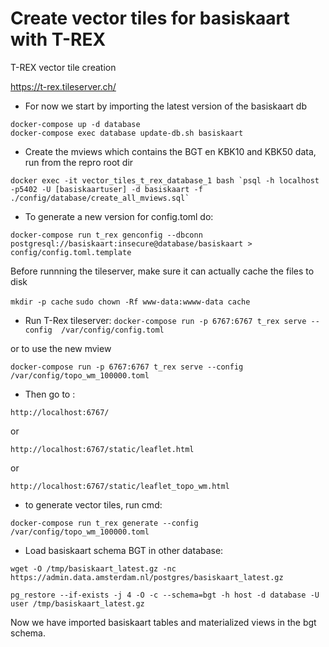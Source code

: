 # Create vector tiles for basiskaart with T-REX

T-REX vector tile creation

https://t-rex.tileserver.ch/

- For now we start by importing the latest version of the basiskaart db 

`docker-compose up -d database`  
`docker-compose exec database update-db.sh basiskaart`

- Create the mviews which contains the BGT en KBK10 and KBK50 data, run from the repro root dir

``docker exec -it vector_tiles_t_rex_database_1 bash `psql -h localhost -p5402 -U [basiskaartuser] -d basiskaart -f ./config/database/create_all_mviews.sql` ``

- To generate a new version for config.toml do:

`docker-compose run t_rex genconfig --dbconn postgresql://basiskaart:insecure@database/basiskaart > config/config.toml.template`

Before runnning the tileserver, make sure it can actually cache the files to disk

`mkdir -p cache`
`sudo chown -Rf www-data:wwww-data cache`

- Run T-Rex tileserver: 
`docker-compose run -p 6767:6767 t_rex serve --config  /var/config/config.toml`

or to use the new mview

`docker-compose run -p 6767:6767 t_rex serve --config  /var/config/topo_wm_100000.toml` 

- Then go to :
 
 `http://localhost:6767/`
 
 or 
 
 
 `http://localhost:6767/static/leaflet.html`
 
 or
 
 `http://localhost:6767/static/leaflet_topo_wm.html`
 

 - to generate vector tiles, run cmd:

 `docker-compose run t_rex generate --config  /var/config/topo_wm_100000.toml`

 
- Load basiskaart schema BGT in other database: 
 
`wget -O /tmp/basiskaart_latest.gz -nc https://admin.data.amsterdam.nl/postgres/basiskaart_latest.gz`

`pg_restore --if-exists -j 4 -O -c --schema=bgt -h host -d database -U user /tmp/basiskaart_latest.gz`


Now we have imported basiskaart tables and materialized views in the bgt schema.  
